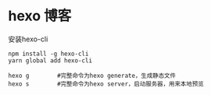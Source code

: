 # hexo 博客

安装hexo-cli
```
npm install -g hexo-cli
yarn global add hexo-cli
```


```
hexo g        #完整命令为hexo generate，生成静态文件
hexo s        #完整命令为hexo server，启动服务器，用来本地预览
```